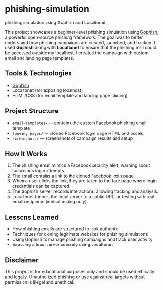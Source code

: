 # phishing-simulation
phishing simulation using Gophish and Localtonet


This project showcases a beginner-level phishing simulation using [Gophish](https://sourceforge.net/projects/gophish.mirror/), a powerful open-source phishing framework.
The goal was to better understand how phishing campaigns are created, launched, and tracked.
I used **Gophish** along with **Localtonet** to ensure that the phishing mail could be accessed outside my localhost. 
I created the campaign with custom email and landing page templates.

## Tools & Technologies

- [Gophish](https://sourceforge.net/projects/gophish.mirror/)
- Localtonet (for exposing localhost)
- HTML/CSS (for email template and landing page cloning)

## Project Structure

- `email-templates/` — contains the custom Facebook phishing email template
- `landing-pages/` — cloned Facebook login page HTML and assets
- `screenshots/` — screenshots of campaign results and setup

## How It Works

1. The phishing email mimics a Facebook security alert, warning about suspicious login attempts.
2. The email contains a link to the cloned Facebook login page.
3. When a user clicks the link, they are taken to the fake page where login credentials can be captured.
4. The Gophish server records interactions, allowing tracking and analysis.
5. Localtonet tunnels the local server to a public URL for testing with real email recipients (ethical testing only).

## Lessons Learned
- How phishing emails are structured to look authentic
- Techniques for cloning legitimate websites for phishing simulations
- Using Gophish to manage phishing campaigns and track user activity
- Exposing a local server securely using Localtonet

## Disclaimer
This project is for educational purposes only and should be used ethically and legally.
Unauthorized phishing or use against real targets without permission is illegal and unethical.
